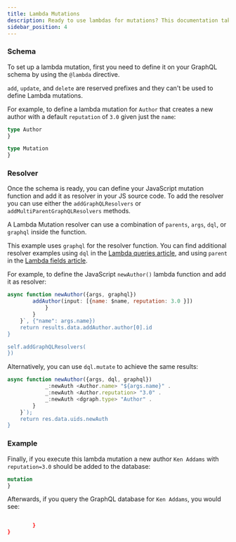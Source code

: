 ```yaml
---
title: Lambda Mutations
description: Ready to use lambdas for mutations? This documentation takes you through the schemas, resolvers, and examples.
sidebar_position: 4
---
```


### Schema

To set up a lambda mutation, first you need to define it on your GraphQL schema by using the `@lambda` directive.


`add`, `update`, and `delete` are reserved prefixes and they can't be used to define Lambda mutations.


For example, to define a lambda mutation for `Author` that creates a new author with a default `reputation` of `3.0` given just the `name`:

```graphql
type Author 
}

type Mutation 
}
```

### Resolver

Once the schema is ready, you can define your JavaScript mutation function and add it as resolver in your JS source code. 
To add the resolver you can use either the `addGraphQLResolvers` or `addMultiParentGraphQLResolvers` methods.


A Lambda Mutation resolver can use a combination of `parents`, `args`, `dql`, or `graphql` inside the function.



This example uses `graphql` for the resolver function. You can find additional resolver examples using `dql` in the [Lambda queries article](/docs/query), and using `parent` in the [Lambda fields article](/docs/field).


For example, to define the JavaScript `newAuthor()` lambda function and add it as resolver:

```javascript
async function newAuthor({args, graphql}) 
        addAuthor(input: [{name: $name, reputation: 3.0 }]) 
            }
        }
    }`, {"name": args.name})
    return results.data.addAuthor.author[0].id
}

self.addGraphQLResolvers(
})
```

Alternatively, you can use `dql.mutate` to achieve the same results:

```javascript
async function newAuthor({args, dql, graphql}) 
            _:newAuth <Author.name> "${args.name}" .
            _:newAuth <Author.reputation> "3.0" .
            _:newAuth <dgraph.type> "Author" .
        }
    }`);
    return res.data.uids.newAuth
}
```

### Example

Finally, if you execute this lambda mutation a new author `Ken Addams` with `reputation=3.0` should be added to the database:

```graphql
mutation 
}
```

Afterwards, if you query the GraphQL database for `Ken Addams`, you would see:

```json

		}
}
```
